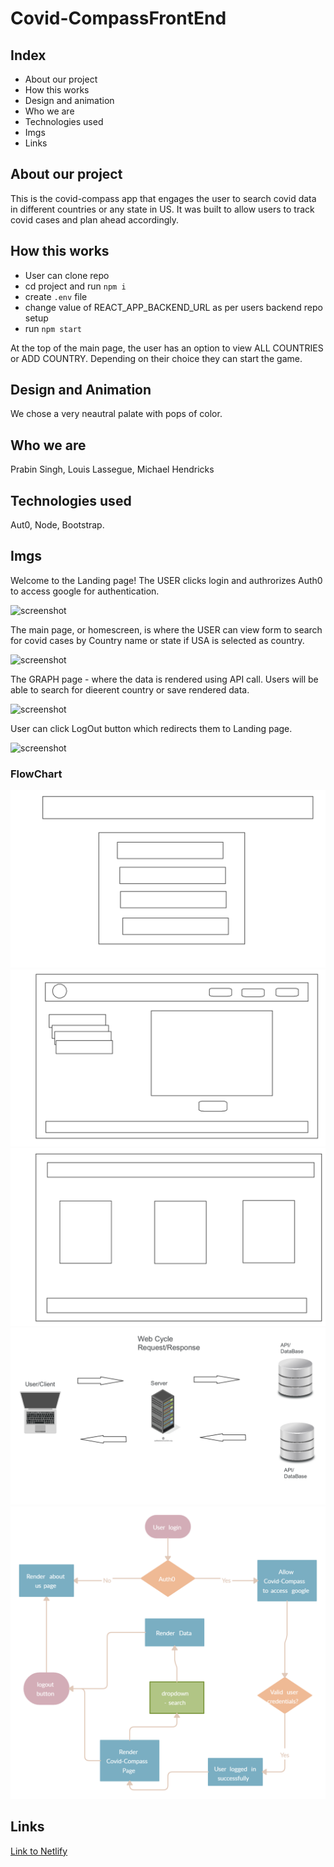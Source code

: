 # Covid-CompassFrontEnd

## Index
* About our project
* How this works
* Design and animation
* Who we are 
* Technologies used
* Imgs
* Links

## About our project
This is the covid-compass app that engages the user to search covid data in different countries or any state in US. It was built to allow users to track covid cases and plan ahead accordingly.

## How this works

- User can clone repo
- cd project and run ```npm i```
- create ```.env``` file
- change value of REACT_APP_BACKEND_URL as per users backend repo setup
- run ```npm start```

At the top of the main page, the user has an option to view ALL COUNTRIES or ADD COUNTRY. Depending on their choice they can start the game. 

## Design and Animation
We chose a very neautral palate with pops of color. 

## Who we are
Prabin Singh, Louis Lassegue, Michael Hendricks

## Technologies used
Aut0, Node, Bootstrap.

## Imgs
Welcome to the Landing page! The USER clicks login and authrorizes Auth0 to access google for authentication. 

![screenshot](public/imgs/login.png)

The main page, or homescreen, is where the USER can view  form to search for covid cases by Country name or state if USA is selected as country.

![screenshot](public/imgs/homescreen.png)

The GRAPH page - where the data is rendered using API call. Users will be able to search for dieerent country or save rendered data.

![screenshot](public/imgs/bracketspage.png)

User can click LogOut button which redirects them to Landing page.

![screenshot](public/imgs/bracketspage.png)

### FlowChart
 
![screenshot](public/imgs/Wireframe1.png?raw=true "Initial Page")  
![screenshot](public/imgs/Wireframe2.png?raw=true "Initial Page")  
![screenshot](public/imgs/Wireframe3.png?raw=true "Initial Page")  
![screenshot](public/imgs/Wireframe4.png?raw=true "Initial Page")  
![screenshot](public/imgs/Domain.jpg?raw=true "Initial Page") 


## Links

[Link to Netlify](https://bracketeers.herokuapp.com/)


